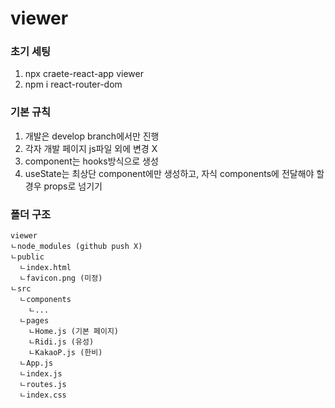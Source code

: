 # viewer

### 초기 세팅
1. npx craete-react-app viewer
2. npm i react-router-dom

### 기본 규칙
1. 개발은 develop branch에서만 진행
2. 각자 개발 페이지 js파일 외에 변경 X
3. component는 hooks방식으로 생성
4. useState는 최상단 component에만 생성하고, 자식 components에 전달해야 할 경우 props로 넘기기

### 폴더 구조
```
viewer
ㄴnode_modules (github push X)
ㄴpublic
  ㄴindex.html
  ㄴfavicon.png (미정)
ㄴsrc
  ㄴcomponents
    ㄴ...
  ㄴpages
    ㄴHome.js (기본 페이지)
    ㄴRidi.js (유성)
    ㄴKakaoP.js (한비)
  ㄴApp.js
  ㄴindex.js
  ㄴroutes.js
  ㄴindex.css
```
